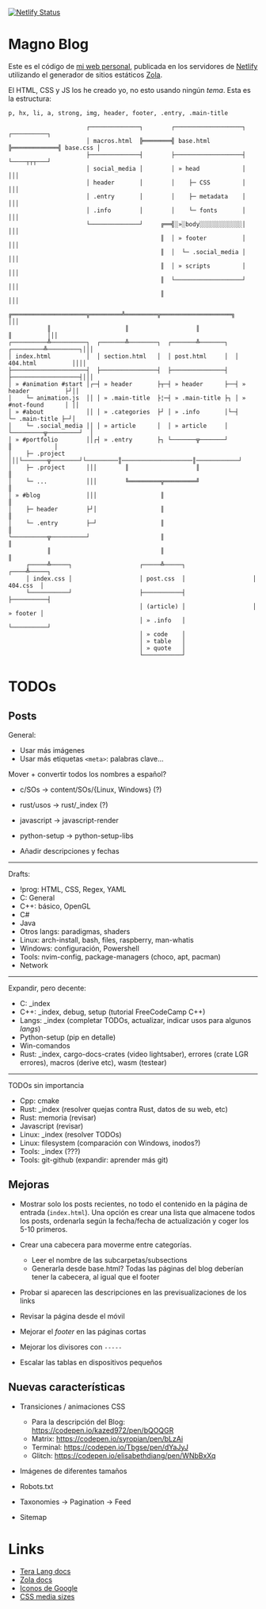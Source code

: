 [![Netlify Status](https://api.netlify.com/api/v1/badges/f5780fca-8fa1-4eb6-a8ff-1d8ca6821311/deploy-status)](https://app.netlify.com/sites/magnoblog/deploys)

# Magno Blog

Este es el código de [mi web personal](https://magnoblog.netlify.com), publicada 
en los servidores de [Netlify](https://netlify.com) utilizando el generador de
sitios estáticos [Zola](https://www.getzola.org).

El HTML, CSS y JS los he creado yo, no esto usando ningún _tema_. Esta es la
estructura:

`p, hx, li, a, strong, img, header, footer, .entry, .main-title`

```
                      ┌──────────────┐        ┌───────────────────┐             ┌──────────┐
                      │ macros.html  ╠════════╣ base.html         ╠═════════════╣ base.css │
                      ├──────────────┤        ├───────────────────┤             └────┬┬┬───┘
                      │ social_media │        │ » head            │                  │││
                      │ header       │        │    ├─ CSS         │                  │││
                      │ .entry       │        │    ├─ metadata    │                  │││
                      │ .info        │        │    └─ fonts       │                  │││
                      └──────────────┘     ╔══╣░»░body░░░░░░░░░░░░│                  │││
                                           ║  │ » footer          │                  │││
                                           ║  │  └─ .social_media │                  │││
                                           ║  │ » scripts         │                  │││
                                           ║  └───────────────────┘                  │││
                                           ║                                         │││
           ╔═════════════════════╦═════════╩═════════╦════════════════════╗          │││
           ║                     ║                   ║                    ║          │││
┌──────────╩──────────┐  ┌───────╩────────┐  ┌───────╩───────┐  ┌─────────╩─────────┐│││
│ index.html          │  │ section.html   │  │ post.html     │  │ 404.html          ││││
├─────────────────────┤  ├────────────────┤  ├───────────────┤  ├───────────────────┤│││
│ » #animation #start │┌─┤ » header       ├┬─┤ » header      ├──┤ » header          ├┘││
│    └─ animation.js  ││ │ » .main-title  ├¦─┤ » .main-title ├┐ │ » #not-found      │ ││
│ » #about            ││ │ » .categories  ├┘ │ » .info       │└─┤    └─ .main-title ├─┘│
│    └─ .social_media ││ │ » article      │  │ » article     │  └─────────╦─────────┘  │
│ » #portfolio        ││┌┤ » .entry       ├┐ └───────╦───────┘            ║            │
│    ├─ .project      │││└───────╦────────┘└─────────║────────────────────║────────────┘
│    ├─ .project      │││        ║                   ║                    ║
│    └─ ...           │││        ╚═════════╦═════════╝                    ║
│ » #blog             │││                  ║                              ║
│    ├─ header        ├┘│                  ║                              ║
│    └─ .entry        ├─┘                  ║                              ║
└──────────╦──────────┘                    ║                              ║
           ║                               ║                              ║
     ┌─────╩─────┐                   ┌─────╩─────┐                   ┌────╩─────┐
     │ index.css │                   │ post.css  │                   │ 404.css  │
     └───────────┘                   ├───────────┤                   ├──────────┤
                                     │ (article) │                   │ » footer │
                                     │ » .info   │                   └──────────┘
                                     │ » code    │
                                     │ » table   │
                                     │ » quote   │
                                     └───────────┘
```

# TODOs

## Posts

General:

- Usar más imágenes
- Usar más etiquetas `<meta>`: palabras clave...

Mover + convertir todos los nombres a español?
- c/SOs -> content/SOs/{Linux, Windows} (?)
- rust/usos -> rust/\_index (?)
- javascript -> javascript-render
- python-setup -> python-setup-libs

- Añadir descripciones y fechas

-----------------------------------------------------------

Drafts: 

- !prog: HTML, CSS, Regex, YAML
- C: General
- C++: básico, OpenGL
- C#
- Java
- Otros langs: paradigmas, shaders
- Linux: arch-install, bash, files, raspberry, man-whatis
- Windows: configuración, Powershell
- Tools: nvim-config, package-managers (choco, apt, pacman)
- Network

-----------------------------------------------------------

Expandir, pero decente:

- C: \_index
- C++: \_index, debug, setup (tutorial FreeCodeCamp C++)
- Langs: \_index (completar TODOs, actualizar, indicar usos para algunos _langs_)
- Python-setup (pip en detalle)
- Win-comandos
- Rust: 
  \_index,
  cargo-docs-crates (video lightsaber),
  errores (crate LGR errores),
  macros (derive etc),
  wasm (testear)

-----------------------------------------------------------

TODOs sin importancia

- Cpp: cmake
- Rust: \_index (resolver quejas contra Rust, datos de su web, etc)
- Rust: memoria (revisar)
- Javascript (revisar)
- Linux: \_index (resolver TODOs)
- Linux: filesystem (comparación con Windows, inodos?)
- Tools: \_index (???)
- Tools: git-github (expandir: aprender más git)

## Mejoras

- Mostrar solo los posts recientes, no todo el contenido en la página de entrada
  (`index.html`). Una opción es crear una lista que almacene todos los posts,
  ordenarla según la fecha/fecha de actualización y coger los 5-10 primeros.

- Crear una cabecera para moverme entre categorías.
  - Leer el nombre de las subcarpetas/subsections
  - Generarla desde base.html? Todas las páginas del blog deberían tener la
    cabecera, al igual que el footer

- Probar si aparecen las descripciones en las previsualizaciones de los links
- Revisar la página desde el móvil
- Mejorar el _footer_ en las páginas cortas
- Mejorar los divisores con `-----` 
- Escalar las tablas en dispositivos pequeños

## Nuevas características

- Transiciones / animaciones CSS
  - Para la descripción del Blog: <https://codepen.io/kazed972/pen/bQOQGR>
  - Matrix: <https://codepen.io/syropian/pen/bLzAi>
  - Terminal: <https://codepen.io/Tbgse/pen/dYaJyJ>
  - Glitch: <https://codepen.io/elisabethdiang/pen/WNbBxXq>

- Imágenes de diferentes tamaños
- Robots.txt
- Taxonomies -> Pagination -> Feed
- Sitemap

# Links

- [Tera Lang docs](https://tera.netlify.app/docs/)
- [Zola docs](https://www.getzola.org/documentation/getting-started/overview/)
- [Iconos de Google](https://fonts.google.com/icons)
- [CSS media sizes](https://stackoverflow.com/questions/25211090/how-to-auto-adjust-the-div-size-for-all-mobile-tablet-display-formats)
